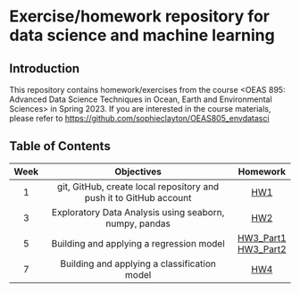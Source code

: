 # Exercise/homework repository for data science and machine learning

## Introduction

This repository contains homework/exercises from the course <OEAS 895: Advanced Data Science Techniques in Ocean, Earth and Environmental Sciences> in Spring 2023. If you are interested in the course materials, please refer to https://github.com/sophieclayton/OEAS805_envdatasci


## Table of Contents

|Week|Objectives|Homework|
|:-----------------:|:-------------------------------------:|:------------------------:|
|1|git, GitHub, create local repository and push it to GitHub account|[HW1](https://github.com/Zhu-Yifan/OEAS895/tree/master/HW1)|
|3|Exploratory Data Analysis using seaborn, numpy, pandas|[HW2](https://github.com/Zhu-Yifan/OEAS895/blob/master/HW2/Notebook_HW_2.ipynb)|
|5|Building and applying a regression model|[HW3_Part1](https://github.com/Zhu-Yifan/OEAS895/blob/master/HW3/Part_01_EDA_nitrate_JMA_vs_GBCArgo_YFZ_NB.ipynb) <br>  [HW3_Part2](https://github.com/Zhu-Yifan/OEAS895/blob/master/HW3/Part_02_MLP_regression_YFZ_NB.ipynb)|
|7|Building and applying a classification model| [HW4](https://github.com/Zhu-Yifan/OEAS895/blob/master/HW4/HW4_Wine_Classification.ipynb)|
